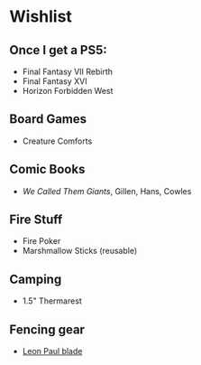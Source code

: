 # Wishlist

## Once I get a PS5:
* Final Fantasy VII Rebirth
* Final Fantasy XVI
* Horizon Forbidden West

## Board Games
* Creature Comforts

## Comic Books
* _We Called Them Giants_, Gillen, Hans, Cowles

## Fire Stuff
* Fire Poker
* Marshmallow Sticks (reusable)

## Camping
* 1.5" Thermarest

## Fencing gear
* [Leon Paul blade](https://www.leonpaulusa.com/lp-standard-epee-blade-unwired.html)
